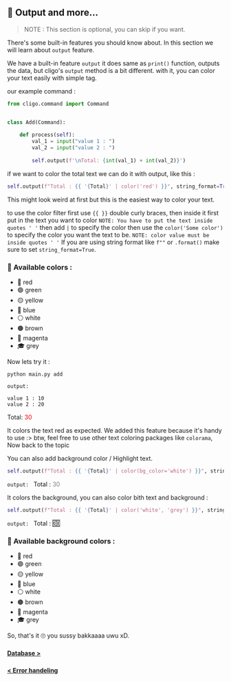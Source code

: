 ## 🥞 Output and more...

> NOTE : This section is optional, you can skip if you want.

There's some built-in features you should know about. In this section we will
learn about `output` feature.

We have a built-in feature `output` it does same as `print()` function, outputs the
data, but cligo's `output` method is a bit different. with it, you can color your
text easily with simple tag.

our example command :
```python
from cligo.command import Command


class Add(Command):
    
    def process(self):
        val_1 = input("value 1 : ")
        val_2 = input("value 2 : ")
        
        self.output(f'\nTotal: {int(val_1) + int(val_2)}')
```

if we want to color the total text we can do it with output, like this :

```python
self.output(f"Total : {{ '{Total}' | color('red') }}", string_format=True)
```

This might look weird at first but this is the easiest way to color your text.

to use the color filter first use `{{ }}` double curly braces, then inside it
first put in the text you want to color `NOTE: You have to put the text inside quotes ' '`
then add `|` to specify the color then use the `color('Some color')` to specify the color you
want the text to be. `NOTE: color value must be inside quotes ' '` If you are using
string format like `f""` or `.format()` make sure to set `string_format=True`.

### 🌈 Available colors : 
* 🔴 red
* 🟢 green
* 🟡 yellow
* 🔵 blue
* ⚪ white
* 🟤 brown 
* 🍷 magenta
* 🎓 grey

Now lets try it :

```shell
python main.py add
```

`output: `
```text
value 1 : 10
value 2 : 20
```
Total: <span style="color:red">30</span>

It colors the text red as expected. We added this feature because it's handy to
use :> btw, feel free to use other text coloring packages like `colorama`, Now
back to the topic

You can also add background color / Highlight text.

```python
self.output(f"Total : {{ '{Total}' | color(bg_color='white') }}", string_format=True)
```

`output: `
Total : <span style="background-color:white; color: grey;">30</span>

It colors the background, you can also color bith text and background :

```python
self.output(f"Total : {{ '{Total}' | color('white', 'grey') }}", string_format=True)
```

`output: `
Total : <span style="background-color: grey; color: white;">30</span>

### 🌈 Available background colors :
* 🔴 red
* 🟢 green
* 🟡 yellow
* 🔵 blue
* ⚪ white
* 🟤 brown 
* 🍷 magenta
* 🎓 grey

So, that's it 🙄 you sussy bakkaaaa uwu xD.

###

[<b> Database > </b>](9.Database.md)

###

[<b> < Error handeling </b>](7.ErrorHandling.md)
